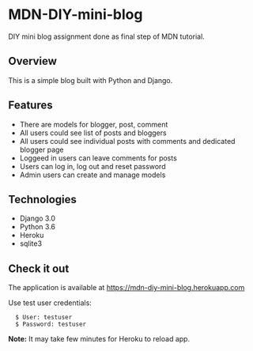 # MDN-DIY-mini-blog
DIY mini blog assignment done as final step of MDN tutorial.

## Overview

This is a simple blog built with Python and Django.

## Features
* There are models for blogger, post, comment
* All users could see list of posts and bloggers 
* All users could see individual posts with comments and dedicated blogger page
* Loggeed in users can leave comments for posts
* Users can log in, log out and reset password
* Admin users can create and manage models

## Technologies
* Django 3.0
* Python 3.6
* Heroku
* sqlite3

## Check it out
The application is available at https://mdn-diy-mini-blog.herokuapp.com  
  
Use test user credentials:
```
  $ User: testuser
  $ Password: testuser
```

**Note:** It may take few minutes for Heroku to reload app.

